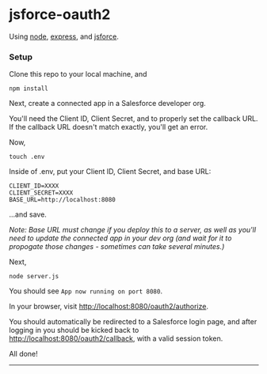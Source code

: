 # jsforce-oauth2

Using [node](https://nodejs.org/en/), [express](https://expressjs.com/), and [jsforce](https://jsforce.github.io/).

### Setup

Clone this repo to your local machine, and

```
npm install
```

Next, create a connected app in a Salesforce developer org.

You'll need the Client ID, Client Secret, and to properly set the callback URL. If the callback URL doesn't match exactly, you'll get an error.

Now,

```
touch .env
```

Inside of .env, put your Client ID, Client Secret, and base URL:

```
CLIENT_ID=XXXX
CLIENT_SECRET=XXXX
BASE_URL=http://localhost:8080
```

...and save.

_Note: Base URL must change if you deploy this to a server, as well as you'll need to update the connected app in your dev org (and wait for it to propogate those changes - sometimes can take several minutes.)_

Next,

```
node server.js
```

You should see `App now running on port 8080`.

In your browser, visit [http://localhost:8080/oauth2/authorize](http://localhost:8080/oauth2/authorize).

You should automatically be redirected to a Salesforce login page, and after logging in you should be kicked back to
[http://localhost:8080/oauth2/callback](http://localhost:8080/oauth2/callback), with a valid session token.

All done!

---
